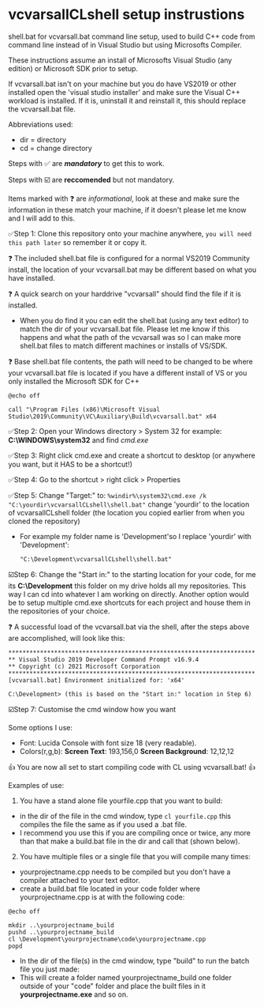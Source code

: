 # vcvarsallCLshell setup instrustions

 shell.bat for vcvarsall.bat command line setup, used to build C++ code from command line instead of in Visual Studio but using Microsofts Compiler.
 
 These instructions assume an install of Microsofts Visual Studio (any edition) or Microsoft SDK prior to setup.
 
 If vcvarsall.bat isn't on your machine but you do have VS2019 or other installed open the 'visual studio installer' and make sure the Visual C++ workload is installed.  If it is, uninstall it and reinstall it, this should replace the vcvarsall.bat file.
 
 Abbreviations used:
 - dir = directory
 - cd  = change directory
 
 Steps with ✅ are ***mandatory*** to get this to work.
 
 Steps with ☑️ are **reccomended** but not mandatory.
 
 Items marked with ❓ are _informational_, look at these and make sure the information in these match your machine, if it doesn't please let me know and I will add to this.

 ✅Step 1:  Clone this repository onto your machine anywhere, ```you will need this path later``` so remember it or copy it.
 
  ❓ The included shell.bat file is configured for a normal VS2019 Community install, the location of your vcvarsall.bat may be different based on what you have installed.  
 
  ❓ A quick search on your harddrive "vcvarsall" should find the file if it is installed.  
 - When you do find it you can edit the shell.bat (using any text editor) to match the dir of your vcvarsall.bat file.  Please let me know if this happens and what the path of the vcvarsall was so I can make more shell.bat files to match different machines or installs of VS/SDK.

  ❓ Base shell.bat file contents, the path will need to be changed to be where your vcvarsall.bat file is located if you have a different install of VS or you only installed the Microsoft SDK for C++
```
@echo off

call "\Program Files (x86)\Microsoft Visual Studio\2019\Community\VC\Auxiliary\Build\vcvarsall.bat" x64
```
 
 ✅Step 2:  Open your Windows directory > System 32 for example: **C:\WINDOWS\system32** and find _cmd.exe_
 
 ✅Step 3:  Right click cmd.exe and create a shortcut to desktop (or anywhere you want, but it HAS to be a shortcut!)
 
 ✅Step 4:  Go to the shortcut > right click > Properties
 
 ✅Step 5:  Change "Target:" to: ```%windir%\system32\cmd.exe /k  "C:\yourdir\vcvarsallCLshell\shell.bat"```  change 'yourdir' to the location of vcvarsallCLshell folder (the location you copied earlier from when you cloned the repository)
 - For example my folder name is 'Development'so I replace 'yourdir' with 'Development':
   ```
   "C:\Development\vcvarsallCLshell\shell.bat"
   ```
 
 ☑️Step 6:  Change the "Start in:" to the starting location for your code, for me its **C:\Development** this folder on my drive holds all my repositories.  This way I can cd into whatever I am working on directly.  Another option would be to setup multiple cmd.exe shortcuts for each project and house them in the repositories of your choice.
 
 ❓ A successful load of the vcvarsall.bat via the shell, after the steps above are accomplished, will look like this:
```
**********************************************************************
** Visual Studio 2019 Developer Command Prompt v16.9.4
** Copyright (c) 2021 Microsoft Corporation
**********************************************************************
[vcvarsall.bat] Environment initialized for: 'x64'

C:\Development> (this is based on the "Start in:" location in Step 6)
```
 
 ☑️Step 7:  Customise the cmd window how you want
 
 Some options I use:
 
  - Font: Lucida Console with font size 18 (very readable).
  - Colors(r,g,b): **Screen Text**: 193,156,0  **Screen Background**: 12,12,12

👍 You are now all set to start compiling code with CL using vcvarsall.bat! 👍

Examples of use:

1. You have a stand alone file yourfile.cpp that you want to build:
 - in the dir of the file in the cmd window, type ```cl yourfile.cpp``` this compiles the file the same as if you used a .bat file.
 - I recommend you use this if you are compiling once or twice, any more than that make a build.bat file in the dir and call that (shown below).

2. You have multiple files or a single file that you will compile many times:
 - yourprojectname.cpp needs to be compiled but you don't have a compiler attached to your text editor.
 - create a build.bat file located in your code folder where yourprojectname.cpp is at with the following code:
 
``` 
@echo off

mkdir ..\yourprojectname_build
pushd ..\yourprojectname_build
cl \Development\yourprojectname\code\yourprojectname.cpp
popd
```
- In the dir of the file(s) in the cmd window, type "build" to run the batch file you just made:
- This will create a folder named yourprojectname_build one folder outside of your "code" folder and place the built files in it **yourprojectname.exe** and so on.
